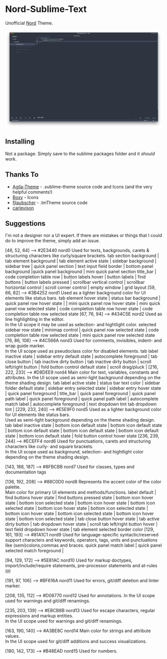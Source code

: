 # Nord-Sublime-Text

Unofficial [Nord](https://github.com/arcticicestudio/nord) Theme.

![Example](assets/Nord-Screenshot.png)

## Installing

Not a package. Simply save to the sublime packages folder and it *should* work. 

## Thanks To

- [Agila-Theme](https://github.com/arvi/Agila-Theme) - .sublime-theme source code and Icons (and the very helpful comments!)
- [Boxy](https://github.com/ihodev/sublime-boxy) - Icons
- [fjlaubscher](https://github.com/fjlaubscher/nord-sublime-text) - .tmTheme source code
- [carlevison](https://github.com/carlevison/Nord-Sublime-Text/blob/master/Material-Theme.sublime-theme)

## Suggestions

I'm not a designer nor a UI expert. If there are mistakes or things that I could do to improve the theme, simply add an issue. 

[46, 52, 64]        --> #2E3440 nord0 Used for texts, backgrounds, carets & structuring characters like curly/square brackets.
                        tab section background | tab element background | tab element active state | sidebar background | sidebar tree | quick panel section | text input field border | 
                        bottom panel background |quick panel background | mini quick panel section
                        title_bar | code completion table row | button labels hover |
                        button labels | find buttons | button labels pressed | scrollbar vertical control | 
                        scrollbar horizontal control | scroll corner control | empty window | grid layout
[59, 66, 82]        --> #3B4252 nord1 Used as a lighter background color for UI elements like status bars.
                        tab element hover state | status bar background | quick panel row hover state |
                        | mini quick panel row hover state | 
                        mini quick panel row selected state | code completion table row hover state | 
                        code completion table row selected state
[67, 76, 94]        --> #434C5E nord2 Used as line highlighting in the editor.  
                                      In the UI scope it may be used as selection- and hightlight color.
                                      selected sidebar row state | minimap control | 
                                      quick panel row selected state | code completion table row selected state |
                                      mini quick panel row selected state 
[76, 86, 106]       --> #4C566A nord3 Used for comments, invisibles, indent- and wrap guide marker.  
                                      In the UI scope used as pseudoclass color for disabled elements.
                                      tab label inactive state | sidebar entry default state | 
                                      autocomplete foreground | tab close button | tab inactive dirty button | 
                                      tab inactive dirty button | scroll left/right button | fold button control default state | 
                                      scroll drag/pluck | 
[216, 222, 233]     --> #D8DEE9 nord4 Main color for text, variables, constants and attributes.
                                      In the UI scope used as semi-light background depending on the theme shading design.
                                      tab label active state | status bar text color | sidebar folder default state | sidebar entry selected state | sidebar entry hover state | 
                                      quick panel foreground | title_bar | quick panel foreground | 
                                      quick panel path label | quick panel foreground | quick panel path label |
                                      autocomplete match label | autocomplete foreground | text dropdown tint
                                      tab dropdown tint | 
[229, 233, 240]     --> #E5E9F0 nord5 Used as a lighter background color for UI elements like status bars.  
                                      Used as semi-light background depending on the theme shading design.
                                      tab label inactive state | bottom icon default state | bottom icon default state |
                                      bottom icon default state | bottom icon default state | bottom icon default state |
                                      bottom icon default state | fold button control hover state
[236, 239, 244]     --> #ECEFF4 nord6 Used for punctuations, carets and structuring characters like curly- and square brackets.  
                                      In the UI scope used as background, selection- and hightlight color depending on the theme shading design.
                            
[143, 188, 187]     --> #8FBCBB nord7 Used for classes, types and documentation tags
                            
[136, 192, 208]     --> #88C0D0 nord8 Represents the accent color of the color palette.  
                                      Main color for primary UI elements and methods/functions. 
                                      label default | find buttons hover state | find buttons pressed state | 
                                      bottom icon hover state | bottom icon selected state | bottom icon hover state | 
                                      bottom icon selected state | bottom icon hover state | bottom icon selected state |
                                      bottom icon hover state | bottom icon selected state | bottom icon hover state | 
                                      bottom icon selected state | tab close button hover state | tab active dirty button | 
                                      tab dropdown hover state | scroll tab left/right button hover |
                                      text field dropdown hover state | tab element selected border color
[129, 161, 193]     --> #81A1C1 nord9 Used for language-specific syntactic/reserved support characters and keywords, operators, 									  tags, units and punctuations like (semi)colons,commas and braces.
                                      quick panel match label | quick panel selected match foreground |
                            
[94, 129, 172]      --> #5E81AC nord10 Used for markup doctypes, import/include/require statements, pre-processor statements and at-rules (`@`)
                            
[191, 97, 106]      --> #BF616A nord11 Used for errors, git/diff deletion and linter marker.
                            
[208, 135, 112]     --> #D08770 nord12 Used for annotations.
                                       In the UI scope used for warnings and git/diff renamings.
                            
[235, 203, 139]     --> #EBCB8B nord13 Used for escape characters, regular expressions and markup entities.  
                                       In the UI scope used for warnings and git/diff renamings.
                            
[163, 190, 140]     --> #A3BE8C nord14 Main color for strings and attribute values.  
                                       In the UI scope used for git/diff additions and success visualizations.
                            
[180, 142, 173]     --> #B48EAD nord15 Used for numbers.
